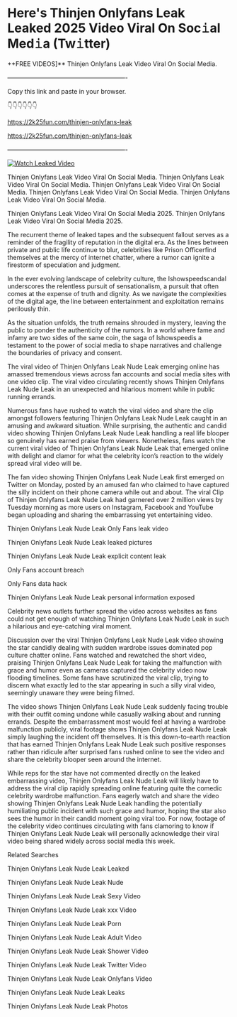 # Here's Thinjen Onlyfans Leak Leaked 2025 Video Viral On Soc𝚒al Med𝚒a (Tw𝚒tter)

++FREE VIDEOS]** Thinjen Onlyfans Leak Video Viral On Social Media.

———————————————————-

Copy this link and paste in your browser.

👇👇👇👇👇👇

https://2k25fun.com/thinjen-onlyfans-leak

https://2k25fun.com/thinjen-onlyfans-leak

———————————————————-

[![Watch Leaked Video](https://miro.medium.com/v2/resize:fit:828/format:webp/1*cilzJN44JGOrTw9NJCrNHA.gif "Watch Leaked Video")](https://2k25fun.com/thinjen-onlyfans-leak)

Thinjen Onlyfans Leak Video Viral On Social Media. Thinjen Onlyfans Leak Video Viral On Social Media. Thinjen Onlyfans Leak Video Viral On Social Media. Thinjen Onlyfans Leak Video Viral On Social Media. Thinjen Onlyfans Leak Video Viral On Social Media.

Thinjen Onlyfans Leak Video Viral On Social Media 2025. Thinjen Onlyfans Leak Video Viral On Social Media 2025.

The recurrent theme of leaked tapes and the subsequent fallout serves as a reminder of the fragility of reputation in the digital era. As the lines between private and public life continue to blur, celebrities like Prison Officerfind themselves at the mercy of internet chatter, where a rumor can ignite a firestorm of speculation and judgment.

In the ever evolving landscape of celebrity culture, the Ishowspeedscandal underscores the relentless pursuit of sensationalism, a pursuit that often comes at the expense of truth and dignity. As we navigate the complexities of the digital age, the line between entertainment and exploitation remains perilously thin.

As the situation unfolds, the truth remains shrouded in mystery, leaving the public to ponder the authenticity of the rumors. In a world where fame and infamy are two sides of the same coin, the saga of Ishowspeedis a testament to the power of social media to shape narratives and challenge the boundaries of privacy and consent.

The viral video of Thinjen Onlyfans Leak Nude Leak emerging online has amassed tremendous views across fan accounts and social media sites with one video clip. The viral video circulating recently shows Thinjen Onlyfans Leak Nude Leak in an unexpected and hilarious moment while in public running errands.

Numerous fans have rushed to watch the viral video and share the clip amongst followers featuring Thinjen Onlyfans Leak Nude Leak caught in an amusing and awkward situation. While surprising, the authentic and candid video showing Thinjen Onlyfans Leak Nude Leak handling a real life blooper so genuinely has earned praise from viewers. Nonetheless, fans watch the current viral video of Thinjen Onlyfans Leak Nude Leak that emerged online with delight and clamor for what the celebrity icon’s reaction to the widely spread viral video will be.

The fan video showing Thinjen Onlyfans Leak Nude Leak first emerged on Twitter on Monday, posted by an amused fan who claimed to have captured the silly incident on their phone camera while out and about. The viral Clip of Thinjen Onlyfans Leak Nude Leak had garnered over 2 million views by Tuesday morning as more users on Instagram, Facebook and YouTube began uploading and sharing the embarrassing yet entertaining video.

Thinjen Onlyfans Leak Nude Leak Only Fans leak video

Thinjen Onlyfans Leak Nude Leak leaked pictures

Thinjen Onlyfans Leak Nude Leak explicit content leak

Only Fans account breach

Only Fans data hack

Thinjen Onlyfans Leak Nude Leak personal information exposed

Celebrity news outlets further spread the video across websites as fans could not get enough of watching Thinjen Onlyfans Leak Nude Leak in such a hilarious and eye-catching viral moment.

Discussion over the viral Thinjen Onlyfans Leak Nude Leak video showing the star candidly dealing with sudden wardrobe issues dominated pop culture chatter online. Fans watched and rewatched the short video, praising Thinjen Onlyfans Leak Nude Leak for taking the malfunction with grace and humor even as cameras captured the celebrity video now flooding timelines. Some fans have scrutinized the viral clip, trying to discern what exactly led to the star appearing in such a silly viral video, seemingly unaware they were being filmed.

The video shows Thinjen Onlyfans Leak Nude Leak suddenly facing trouble with their outfit coming undone while casually walking about and running errands. Despite the embarrassment most would feel at having a wardrobe malfunction publicly, viral footage shows Thinjen Onlyfans Leak Nude Leak simply laughing the incident off themselves. It is this down-to-earth reaction that has earned Thinjen Onlyfans Leak Nude Leak such positive responses rather than ridicule after surprised fans rushed online to see the video and share the celebrity blooper seen around the internet.

While reps for the star have not commented directly on the leaked embarrassing video, Thinjen Onlyfans Leak Nude Leak will likely have to address the viral clip rapidly spreading online featuring quite the comedic celebrity wardrobe malfunction. Fans eagerly watch and share the video showing Thinjen Onlyfans Leak Nude Leak handling the potentially humiliating public incident with such grace and humor, hoping the star also sees the humor in their candid moment going viral too. For now, footage of the celebrity video continues circulating with fans clamoring to know if Thinjen Onlyfans Leak Nude Leak will personally acknowledge their viral video being shared widely across social media this week.

Related Searches

Thinjen Onlyfans Leak Nude Leak Leaked

Thinjen Onlyfans Leak Nude Leak Nude

Thinjen Onlyfans Leak Nude Leak Sexy Video

Thinjen Onlyfans Leak Nude Leak xxx Video

Thinjen Onlyfans Leak Nude Leak Porn

Thinjen Onlyfans Leak Nude Leak Adult Video

Thinjen Onlyfans Leak Nude Leak Shower Video

Thinjen Onlyfans Leak Nude Leak Twitter Video

Thinjen Onlyfans Leak Nude Leak Onlyfans Video

Thinjen Onlyfans Leak Nude Leak Leaks

Thinjen Onlyfans Leak Nude Leak Photos